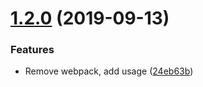 # [1.2.0](https://github.com/ffflorian/pixelflut/compare/v1.1.1...v1.2.0) (2019-09-13)

### Features

- Remove webpack, add usage ([24eb63b](https://github.com/ffflorian/pixelflut/commit/24eb63b))
